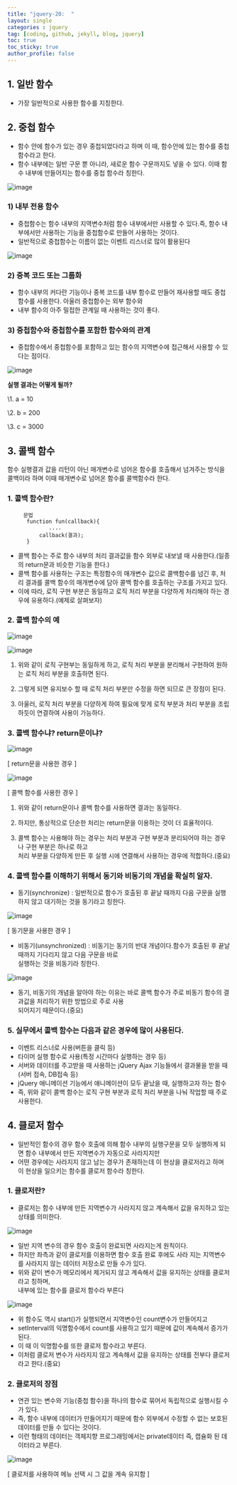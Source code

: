 ```yaml
---
title: "jquery-20:  "
layout: single
categories : jquery
tag: [coding, github, jekyll, blog, jquery]
toc: true
toc_sticky: true
author_profile: false
---
```



## 1. 일반 함수
 - 가장 일반적으로 사용한 함수를 지칭한다.


## 2. 중첩 함수
 - 함수 안에 함수가 있는 경우 중첩되었다라고 하며 이 때, 함수안에 있는 함수를 중첩함수라고 한다. 
 - 함수 내부에는 일반 구문 뿐 아니라, 새로운 함수 구문까지도  넣을 수 있다. 이때 함수 내부에 만들어지는 함수를 중첩 함수라 칭한다.

![image](https://user-images.githubusercontent.com/111720411/211152366-141d7101-0802-4b0c-a96d-beb4e598f455.png)


### 1) 내부 전용 함수
 - 중첩함수는 함수 내부의 지역변수처럼 함수 내부에서만 사용할 수 있다.즉, 함수 내부에서만  사용하는 기능을 중첩함수로 만들어 사용하는 것이다.
 - 일반적으로 중첩함수는 이름이 없는 이벤트 리스너로 많이 활용된다

![image](https://user-images.githubusercontent.com/111720411/211152393-a2b266b4-2bd7-47d5-80c5-35db965c50a0.png)


### 2) 중복 코드 또는 그룹화
- 함수 내부의 커다란 기능이나 중복 코드를 내부 함수로 만들어 재사용할 때도 중첩함수를 사용한다. 아울러 중첩함수는 외부 함수와 
- 내부 함수의 아주 밀접한 관계일 때 사용하는 것이 좋다.


### 3) 중첩함수와 중첩함수를 포함한 함수와의 관계

- 중첩함수에서 중첩함수를 포함하고 있는 함수의 지역변수에 접근해서 사용할 수 있다는 점이다.

![image](https://user-images.githubusercontent.com/111720411/211152418-9b69a04b-1d9a-4d13-96dc-65fafc0927b1.png)

**실행 결과는 어떻게 될까?**

\1. a = 10

\2. b = 200

\3. c = 3000


## 3. 콜백 함수

함수 실행결과 값을 리턴이 아닌 매개변수로 넘어온 함수를 호출해서 넘겨주는 방식을 콜백이라 하며 이때 매개변수로 넘어온 함수를 콜백함수라 한다.

### 1. 콜백 함수란?
```
     문법
      function fun(callback){
             ....
          callback(결과);
      }
```

- 콜백 함수는 주로 함수 내부의 처리 결과값을 함수 외부로 내보낼 때 사용한다.(일종의 return문과 비슷한 기능을 한다.)
- 콜백 함수를 사용하는 구조는 특정함수의 매개변수 값으로 콜백함수를 넘긴 후, 처리 결과를 콜백 함수의 매개변수에 담아 콜백 함수를 호출하는 구조를 가지고 있다.
- 이에 따라, 로직 구현 부분은 동일하고 로직 처리 부분을 다양하게 처리해야 하는 경우에 유용하다.(예제로 살펴보자)

### 2. 콜백 함수의 예

![image](https://user-images.githubusercontent.com/111720411/211152482-89eba234-94fd-458a-8ec4-368ecb266cd9.png)

![image](https://user-images.githubusercontent.com/111720411/211152484-7aec1a0e-4af3-4ee8-9efd-ed47b024e890.png)

1. 위와 같이 로직 구현부는 동일하게 하고, 로직 처리 부분을 분리해서 구현하여 원하는 로직 처리 부분을 호출하면 된다.

2. 그렇게 되면 유지보수 할 때 로직 처리 부분만 수정을 하면 되므로 큰 장점이 된다.

3. 아울러, 로직 처리 부분을 다양하게 하여 필요에 맞게 로직 부분과 처리 부분을 조립하듯이 연결하여 사용이 가능하다.

### 3. 콜백 함수냐? return문이냐?     

![image](https://user-images.githubusercontent.com/111720411/211152500-712d3ce1-8587-40e0-99d9-a7ddd8e0077f.png)

\[ return문을 사용한 경우 \]


![image](https://user-images.githubusercontent.com/111720411/211152503-7e4b0ba1-dd6b-4310-b793-07799d69643f.png)

\[ 콜백 함수를 사용한 경우 \]

1. 위와 같이 return문이나 콜백 함수를 사용하면 결과는 동일하다.

2. 하지만, 통상적으로 단순한 처리는 return문을 이용하는 것이 더 효율적이다.

3. 콜백 함수는 사용해야 하는 경우는 처리 부분과 구현 부분과 분리되어야 하는 경우나 구현 부분은 하나로 하고 </br>
    처리 부분을 다양하게 만든 후 실행 시에 연결해서 사용하는 경우에 적합하다.(중요)


### 4. 콜백 함수를 이해하기 위해서 동기와 비동기의 개념을 확실히 알자.
 - 동기(synchronize) : 일반적으로 함수가 호출된 후 끝날 때까지 다음 구문을 실행하지 않고 대기하는 것을 동기라고 칭한다.

![image](https://user-images.githubusercontent.com/111720411/211152545-8b8da0d5-d904-496f-8fe1-2111ed8b4b98.png)

\[ 동기문을 사용한 경우 \]

- 비동기(unsynchronized) : 비동기는 동기의 반대 개념이다.함수가 호출된 후 끝날 때까지 기다리지 않고 다음 구문을 바로 
  <br> 실행하는 것을 비동기라 칭한다.

![image](https://user-images.githubusercontent.com/111720411/211152575-de259a4e-09b9-4226-b2d3-71a90a8bb558.png)

- 동기, 비동기의 개념을 알아야 하는 이유는 바로 콜백 함수가 주로 비동기 함수의 결과값을 처리하기 위한 방법으로 주로 사용
  <br>되어지기 때문이다.(중요)  


### 5. 실무에서 콜백 함수는 다음과 같은 경우에 많이 사용된다.
- 이벤트 리스너로 사용(버튼을 클릭 등)
- 타이머 실행 함수로 사용(특정 시간마다 실행하는 경우 등)
- 서버와 데이터를 주고받을 때 사용하는 jQuery Ajax 기능들에서 결과물을 받을 때(서버 접속, DB접속 등)
- jQuery 애니메이션 기능에서 애니메이션이 모두 끝났을 때, 실행하고자 하는 함수
- 즉, 위와 같이 콜백 함수는 로직 구현 부분과 로직 처리 부분을 나눠 작업할 때 주로 사용한다.


## 4. 클로저 함수

- 일반적인 함수의 경우 함수 호출에 의해 함수 내부의 실행구문을 모두 실행하게 되면 함수 내부에서 만든 지역변수가 자동으로 사라지지만 
- 어떤 경우에는 사라지지 않고 남는 경우가 존재하는데 이 현상을 클로저라고 하며 이 현상을 일으키는 함수를 클로저 함수라 칭한다.

### 1. 클로저란?
- 클로저는 함수 내부에 만든 지역변수가 사라지지 않고 계속해서 값을 유지하고 있는 상태를 의미한다.

![image](https://user-images.githubusercontent.com/111720411/211152600-e8831a53-5254-4fc5-ab75-b00aec844b60.png)


- 일반 지역 변수의 경우 함수 호출이 완료되면 사라지는게 원칙이다.
- 하지만 좌측과 같이 클로저를 이용하면 함수 호출 완료 후에도 사라 지는 지역변수를 사라지지 않는 데이터 저장소로 만들 수가 있다.
- 위와 같이 변수가 메모리에서 제거되지 않고 계속해서 값을 유지하는 상태를 클로저라고 칭하며, 
  <br> 내부에 있는 함수를 클로저 함수라 부른다


![image](https://user-images.githubusercontent.com/111720411/211152620-3dfaec71-c96f-4f2b-82c3-1c1a08d57b41.png)

- 위 함수도 역시 start()가 실행되면서 지역변수인 count변수가 만들어지고 
- setInterval의 익명함수에서 count를 사용하고 있기 때문에 값이 계속해서 증가가 된다.
- 이 때 이 익명함수를 또한 클로저 함수라고 부른다.
- 이처럼 클로저 변수가 사라지지 않고 계속해서 값을 유지하는 상태를 전부다 클로저라고 한다.(중요)


### 2. 클로저의 장점
- 연관 있는 변수와 기능(중첩 함수)을 하나의 함수로 묶어서 독립적으로 실행시킬 수가 있다.
- 즉, 함수 내부에 데이터가 만들어지기 때문에 함수 외부에서 수정할 수 없는 보호된 데이터를 만들 수 있다는 것이다.
- 이런 형태의 데이터는 객체지향 프로그래밍에서는 private데이터 즉, 캡슐화 된 데이터라고 부른다.

![image](https://user-images.githubusercontent.com/111720411/211152632-c3369366-33a7-4b35-b1ab-cf0ac5489f3f.png)

[ 클로저를 사용하여 메뉴 선택 시 그 값을 계속 유지함 ]

